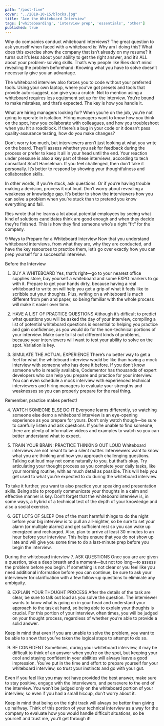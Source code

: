 ```yaml
---
path: "/post-five"
cover: "../2018-10-15/blocks.jpg"
title: "Ace the Whiteboard Interview"
tags: ['whiteboarding', 'interview prep', 'essentials', 'other']
published: true
---
```

Why do companies conduct whiteboard interviews?
The great question to ask yourself when faced with a whiteboard is: Why am I doing this? What does this exercise show the company that isn’t already on my resume? It turns out it’s less about your ability to get the right answer, and it’s ALL about your problem-solving skills. That’s why people like Ries don’t mind revealing the problem beforehand: Knowing what you have to solve doesn’t necessarily give you an advantage.

The whiteboard interview also forces you to code without your preferred tools. Using your own laptop, where you’ve got presets and tools that provide auto-suggest, can give you a crutch. Not to mention using a whiteboard requires less equipment set up for the interview. You’re bound to make mistakes, and that’s expected. The key is how you handle it.

What are hiring managers looking for?
When you’re on the job, you’re not going to operate in isolation. Hiring managers want to know how you think on the spot, how you collaborate with colleagues, and how you troubleshoot when you hit a roadblock. If there’s a bug in your code or it doesn’t pass quality-assurance testing, how do you make changes?

Don’t worry too much, but interviewers aren’t just looking at what you write on the board. They’ll assess whether you ask for feedback during the process or prefer to keep it all in your head until the end. Your reaction under pressure is also a key part of these interviews, according to tech consultant Scott Hanselman. If you feel challenged, then don’t take it personally. It’s better to respond by showing your thoughtfulness and collaboration skills.

In other words, if you’re stuck, ask questions. Or if you’re having trouble making a decision, process it out loud. Don’t worry about revealing a weakness or knowledge gap. It’s better to show the interviewers how you can solve a problem when you’re stuck than to pretend you know everything and fail.

Ries wrote that he learns a lot about potential employees by seeing what kind of solutions candidates think are good enough and when they decide they’re finished. This is how they find someone who’s a right “fit” for the company.

9 Ways to Prepare for a Whiteboard Interview
Now that you understand whiteboard interviews, from what they are, why they are conducted, and have the key resources to practice them, let’s go over exactly how you can prep yourself for a successful interview.

Before the Interview
1. BUY A WHITEBOARD
Yes, that’s right—go to your nearest office supplies store, buy yourself a whiteboard and some EXPO markers to go with it. Prepare to get your hands dirty, because having a real whiteboard to write on will help you get a grip of what it feels like to scribble out your thoughts. Plus, writing on a whiteboard is much different from pen and paper, so being familiar with the whole process will make it easier over time.

2. HAVE A LIST OF PRACTICE QUESTIONS
Although it’s difficult to predict what questions you will be asked the day of your interview, compiling a list of potential whiteboard questions is essential to helping you practice and gain confidence, as you would do for the non-technical portions of your interview. Make sure to list out different kinds of problems, because your interviewers will want to test your ability to solve on the spot. Variation is key.

3. SIMULATE THE ACTUAL EXPERIENCE
There’s no better way to get a feel for what the whiteboard interview would be like than having a mock interview with someone who has done it before. If you don’t know someone who is readily available, Codementor has thousands of expert developers who can help you prepare and practice for your interview. You can even schedule a mock interview with experienced technical interviewers and hiring managers to evaluate your strengths and weaknesses so you can properly prepare for the real thing.

Remember, practice makes perfect!

4. WATCH SOMEONE ELSE DO IT
Everyone learns differently, so watching someone else demo a whiteboard interview is an eye-opening experience as you prepare for yours. Don’t only watch though—be sure to carefully listen and ask questions. If you’re unable to find someone, there are plenty of informative videos and examples to watch so you can better understand what to expect.

5. TRAIN YOUR BRAIN: PRACTICE THINKING OUT LOUD
Whiteboard interviews are not meant to be a silent matter. Interviewers want to know what you are thinking and how you approach challenging questions. Talking out loud may not come naturally to you, but that’s okay. Try articulating your thought process as you complete your daily tasks, like your morning routine, with as much detail as possible. This will help you get used to what you’re expected to do during the whiteboard interview.

To take it further, you want to also practice your speaking and presentation skills. Being able to properly communicate your thoughts in a calm and effective manner is key. Don’t forget that the whiteboard interview is, in some ways, a hybrid of a technical test of the depth of your knowledge and also a social exercise.

6. GET LOTS OF SLEEP
One of the most harmful things to do the night before your big interview is to pull an all-nighter, so be sure to set your alarm (or multiple alarms) and get sufficient rest so you can wake up energized and recharged. Also, plan to arrive at least 30 minutes to an hour before your interview. This helps ensure that you do not show up late and will give you some time to do a last-minute prep before you begin the interview.

During the whiteboard interview
7. ASK QUESTIONS
Once you are are given a question, take a deep breath and a moment—but not too long—to assess the problem before you begin. If something is not clear or you feel like you need additional information before you can continue, be sure to ask your interviewer for clarification with a few follow-up questions to eliminate any ambiguity.

8. EXPLAIN YOUR THOUGHT PROCESS
After the details of the task are clear, be sure to talk out loud as you solve the question. The interviewer wants to know what is going on in your head and understand your approach to the task at hand, so being able to explain your thoughts is crucial. For this portion of your interview, often times, you will be judged on your thought process, regardless of whether you’re able to provide a solid answer.

Keep in mind that even if you are unable to solve the problem, you want to be able to show that you’ve taken the logical steps to attempt to do so.

9. BE CONFIDENT
Sometimes, during your whiteboard interview, it may be difficult to think of an answer when you’re on the spot, but keeping your cool and staying confident in your abilities will always leave a good impression. You’ve put in the time and effort to prepare yourself for your whiteboard interview, so trust your instincts and go with your gut.

Even if you feel like you may not have provided the best answer, make sure to stay positive, engage with the interviewers, and persevere to the end of the interview. You won’t be judged only on the whiteboard portion of your interview, so even if you had a small hiccup, don’t worry about it.

Keep in mind that being on the right track will always be better than giving up halfway. Think of this portion of your technical interview as a way for the company to evaluate how you would handle difficult situations, so be yourself and trust me, you’ll get through it!